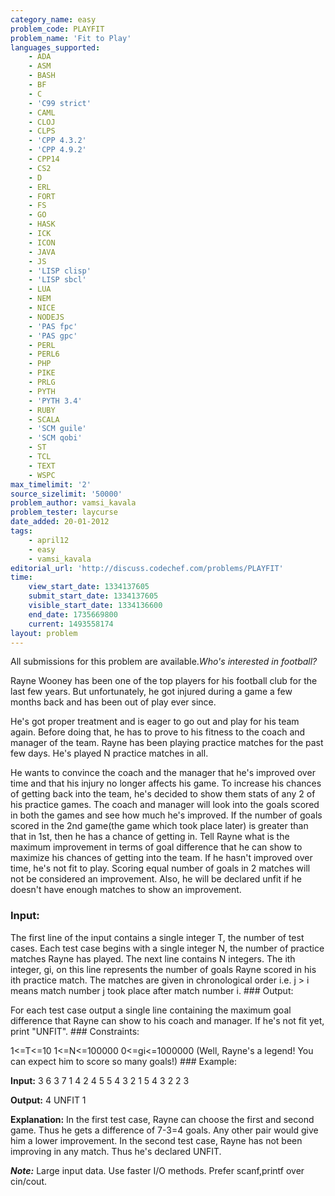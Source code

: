 ```yaml
---
category_name: easy
problem_code: PLAYFIT
problem_name: 'Fit to Play'
languages_supported:
    - ADA
    - ASM
    - BASH
    - BF
    - C
    - 'C99 strict'
    - CAML
    - CLOJ
    - CLPS
    - 'CPP 4.3.2'
    - 'CPP 4.9.2'
    - CPP14
    - CS2
    - D
    - ERL
    - FORT
    - FS
    - GO
    - HASK
    - ICK
    - ICON
    - JAVA
    - JS
    - 'LISP clisp'
    - 'LISP sbcl'
    - LUA
    - NEM
    - NICE
    - NODEJS
    - 'PAS fpc'
    - 'PAS gpc'
    - PERL
    - PERL6
    - PHP
    - PIKE
    - PRLG
    - PYTH
    - 'PYTH 3.4'
    - RUBY
    - SCALA
    - 'SCM guile'
    - 'SCM qobi'
    - ST
    - TCL
    - TEXT
    - WSPC
max_timelimit: '2'
source_sizelimit: '50000'
problem_author: vamsi_kavala
problem_tester: laycurse
date_added: 20-01-2012
tags:
    - april12
    - easy
    - vamsi_kavala
editorial_url: 'http://discuss.codechef.com/problems/PLAYFIT'
time:
    view_start_date: 1334137605
    submit_start_date: 1334137605
    visible_start_date: 1334136600
    end_date: 1735669800
    current: 1493558174
layout: problem
---
```

All submissions for this problem are available.*Who's interested in football?*

Rayne Wooney has been one of the top players for his football club for the last few years. But unfortunately, he got injured during a game a few months back and has been out of play ever since.

He's got proper treatment and is eager to go out and play for his team again. Before doing that, he has to prove to his fitness to the coach and manager of the team. Rayne has been playing practice matches for the past few days. He's played N practice matches in all.

He wants to convince the coach and the manager that he's improved over time and that his injury no longer affects his game. To increase his chances of getting back into the team, he's decided to show them stats of any 2 of his practice games. The coach and manager will look into the goals scored in both the games and see how much he's improved. If the number of goals scored in the 2nd game(the game which took place later) is greater than that in 1st, then he has a chance of getting in. Tell Rayne what is the maximum improvement in terms of goal difference that he can show to maximize his chances of getting into the team. If he hasn't improved over time, he's not fit to play. Scoring equal number of goals in 2 matches will not be considered an improvement. Also, he will be declared unfit if he doesn't have enough matches to show an improvement.

### Input:

The first line of the input contains a single integer T, the number of test cases. Each test case begins with a single integer N, the number of practice matches Rayne has played.
The next line contains N integers. The ith integer, gi, on this line represents the number of goals Rayne scored in his ith practice match. The matches are given in chronological order i.e. j > i means match number j took place after match number i. ### Output:

For each test case output a single line containing the maximum goal difference that Rayne can show to his coach and manager. If he's not fit yet, print "UNFIT". ### Constraints:

1<=T<=10
1<=N<=100000
0<=gi<=1000000 (Well, Rayne's a legend! You can expect him to score so many goals!) ### Example:

**Input:**
3
6
3 7 1 4 2 4
5
5 4 3 2 1
5
4 3 2 2 3

**Output:**
4
UNFIT
1

**Explanation:**
In the first test case, Rayne can choose the first and second game. Thus he gets a difference of 7-3=4 goals. Any other pair would give him a lower improvement. In the second test case, Rayne has not been improving in any match. Thus he's declared UNFIT.

***Note:*** Large input data. Use faster I/O methods. Prefer scanf,printf over cin/cout.
